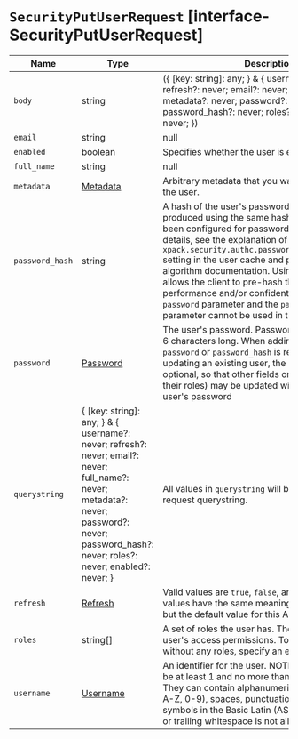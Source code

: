 # `SecurityPutUserRequest` [interface-SecurityPutUserRequest]

| Name | Type | Description |
| - | - | - |
| `body` | string | ({ [key: string]: any; } & { username?: never; refresh?: never; email?: never; full_name?: never; metadata?: never; password?: never; password_hash?: never; roles?: never; enabled?: never; }) | All values in `body` will be added to the request body. |
| `email` | string | null | The email of the user. |
| `enabled` | boolean | Specifies whether the user is enabled. |
| `full_name` | string | null | The full name of the user. |
| `metadata` | [Metadata](./Metadata.md) | Arbitrary metadata that you want to associate with the user. |
| `password_hash` | string | A hash of the user's password. This must be produced using the same hashing algorithm as has been configured for password storage. For more details, see the explanation of the `xpack.security.authc.password_hashing.algorithm` setting in the user cache and password hash algorithm documentation. Using this parameter allows the client to pre-hash the password for performance and/or confidentiality reasons. The `password` parameter and the `password_hash` parameter cannot be used in the same request. |
| `password` | [Password](./Password.md) | The user's password. Passwords must be at least 6 characters long. When adding a user, one of `password` or `password_hash` is required. When updating an existing user, the password is optional, so that other fields on the user (such as their roles) may be updated without modifying the user's password |
| `querystring` | { [key: string]: any; } & { username?: never; refresh?: never; email?: never; full_name?: never; metadata?: never; password?: never; password_hash?: never; roles?: never; enabled?: never; } | All values in `querystring` will be added to the request querystring. |
| `refresh` | [Refresh](./Refresh.md) | Valid values are `true`, `false`, and `wait_for`. These values have the same meaning as in the index API, but the default value for this API is true. |
| `roles` | string[] | A set of roles the user has. The roles determine the user's access permissions. To create a user without any roles, specify an empty list ( `[]`). |
| `username` | [Username](./Username.md) | An identifier for the user. NOTE: Usernames must be at least 1 and no more than 507 characters. They can contain alphanumeric characters (a-z, A-Z, 0-9), spaces, punctuation, and printable symbols in the Basic Latin (ASCII) block. Leading or trailing whitespace is not allowed. |
